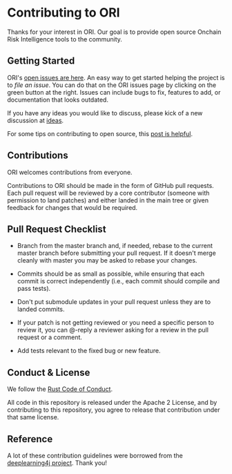 # Contributing to ORI

Thanks for your interest in ORI. Our goal is to provide open source Onchain Risk Intelligence tools to the community.

## Getting Started

ORI's [open issues are here](https://github.com/syntifi/ori/issues). An easy way to get started helping the project is to *file an issue*. You can do that on the ORI issues page by clicking on the green button at the right. Issues can include bugs to fix, features to add, or documentation that looks outdated. 

If you have any ideas you would like to discuss, please kick of a new discussion at [ideas](https://github.com/syntifi/ori/discussions/categories/ideas).

For some tips on contributing to open source, this [post is helpful](https://smartbear.com/blog/test-and-monitor/14-ways-to-contribute-to-open-source-without-being/).

## Contributions

ORI welcomes contributions from everyone.

Contributions to ORI should be made in the form of GitHub pull requests. Each pull request will
be reviewed by a core contributor (someone with permission to land patches) and either landed in the
main tree or given feedback for changes that would be required.

## Pull Request Checklist

- Branch from the master branch and, if needed, rebase to the current master
  branch before submitting your pull request. If it doesn't merge cleanly with
  master you may be asked to rebase your changes.

- Commits should be as small as possible, while ensuring that each commit is
  correct independently (i.e., each commit should compile and pass tests). 

- Don't put submodule updates in your pull request unless they are to landed
  commits.

- If your patch is not getting reviewed or you need a specific person to review
  it, you can @-reply a reviewer asking for a review in the pull request or a
  comment.

- Add tests relevant to the fixed bug or new feature.  

## Conduct & License

We follow the [Rust Code of Conduct](http://www.rust-lang.org/conduct.html).

All code in this repository is released under the Apache 2 License, and by contributing to this repository, you agree to release that contribution under that same license. 


## Reference

A lot of these contribution guidelines were borrowed from the [deeplearning4j project](https://github.com/eclipse/deeplearning4j). Thank you!
